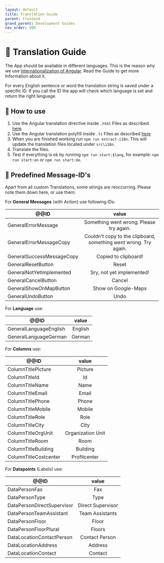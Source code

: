 ```yaml
---
layout: default
title: Translation Guide
parent: Frontend
grand_parent: Development Guides
nav_order: 500
---
```


# :currency_exchange: **Translation Guide**

The App should be available in different languages. This is the reason why we use [Internationalization of Angular](https://angular.io/guide/i18n). Read the Guide to get more Information about it.

For every English sentence or word the translation string is saved under a specific ID. If you call the ID the app will check which language is set and return the right language.

## **:hammer: How to use**

1. Use the Angular translation directive inside `.html` Files as described [here](https://angular.io/guide/i18n).
2. Use the Angular translation polyfill inside `.ts` Files as described [here](https://github.com/ngx-translate/i18n-polyfill)
3. When you are finished working run `npm run extract-i18n`. This will update the translation files located under `src\i18n`.
4. Translate the files.
5. Test if everything is ok by running `npm run start:$lang`, for example: `npm run start:en` or `npm run start:de`.

## :triangular_flag_on_post: **Predefined Message-ID's**

Apart from all custom Translations, some strings are reoccurring. Please note them down here, or use them:

For **General Messages** (with Action) use following IDs:

| @@ID                      |                              value                               |
| ------------------------- | :--------------------------------------------------------------: |
| GeneralErrorMessage       |             Something went wrong. Please try again.              |
| GeneralErrorMessageCopy   | Couldn't copy to the clipboard, something went wrong. Try again. |
| GeneralSuccessMessageCopy |                       Copied to clipboard!                       |
| GeneralResetButton        |                              Reset                               |
| GeneralNotYetImplemented  |                    Sry, not yet implemented!                     |
| GeneralCancelButton       |                              Cancel                              |
| GeneralShowOnMapButton    |                       Show on Google-Maps                        |
| GeneralUndoButton         |                               Undo                               |

For **Language** use:

| @@ID                   |  value  |
| ---------------------- | :-----: |
| GeneralLanguageEnglish | English |
| GeneralLanguageGerman  | German  |

For **Columns** use:

| @@ID                  |       value       |
| --------------------- | :---------------: |
| ColumnTitlePicture    |      Picture      |
| ColumnTitleId         |        Id         |
| ColumnTitleName       |       Name        |
| ColumnTitleEmail      |       Email       |
| ColumnTitlePhone      |       Phone       |
| ColumnTitleMobile     |      Mobile       |
| ColumnTitleRole       |       Role        |
| ColumnTitleCity       |       City        |
| ColumnTitleOrgUnit    | Organization Unit |
| ColumnTitleRoom       |       Room        |
| ColumnTitleBuilding   |     Building      |
| ColumnTitleCostcenter |   Profitcenter    |


For **Datapoints** (Labels) use:

| @@ID                       |       value       |
| -------------------------- | :---------------: |
| DataPersonFax              |        Fax        |
| DataPersonType             |       Type        |
| DataPersonDirectSupervisor | Direct Supervisor |
| DataPersonTeamAssistant    |  Team Assistants  |
| DataPersonFloor            |       Floor       |
| DataPersonFloorPlural      |      Floors       |
| DataLocationContactPerson  |  Contact Person   |
| DataLocationAddress        |      Address      |
| DataLocationContact        |      Contact      |
